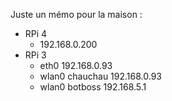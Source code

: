 Juste un mémo pour la maison :

- RPi 4
  - 192.168.0.200
- RPi 3
  - eth0 192.168.0.93
  - wlan0 chauchau 192.168.0.93
  - wlan0 botboss 192.168.5.1
